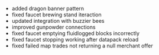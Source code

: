 - added dragon banner pattern
- fixed faucet brewing stand iteraction
- updated integration with buzzier bees
- improved gunpowder connections
- fixed faucet emptying fluidlogged blocks incorrectly
- fixed faucet stopping working after datapack reload
- fixed failed map trades not returning a null merchant offer